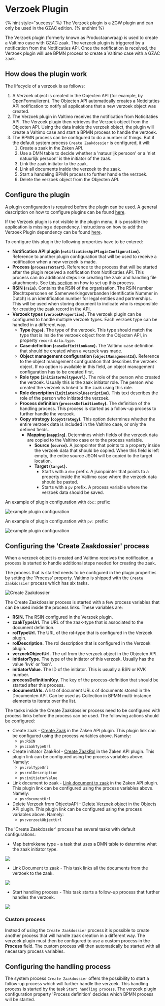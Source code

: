 # Verzoek Plugin

{% hint style="success" %}
The Verzoek plugin is a ZGW plugin and can only be used in the GZAC edition.
{% endhint %}

The Verzoek plugin (formerly known as Productaanvraag) is used to create a Valtimo case with GZAC zaak. The verzoek plugin is triggered by a notification from the Notificaties API. Once the notification is received, the Verzoek plugin will use BPMN process to create a Valtimo case with a GZAC zaak.

## How does the plugin work

The lifecycle of a verzoek is as follows:

1. A Verzoek object is created in the Objecten API (for example, by OpenFormulieren). The Objecten API automatically creates a Noticitaties API notification to notify all applications that a new verzoek object was created.
2. The Verzoek plugin in Valtimo receives the notification from Noticitaties API. The Verzoek plugin then retrieves the Verzoek object from the Objecten API. Using the data inside the verzoek object, the plugin will create a Valtimo case and start a BPMN process to handle the verzoek.
3. The BPMN process can be configured to do a number of things. But if the default system process `Create Zaakdossier` is configured, it will:
   1. Create a zaak in the Zaken API.
   2. Use a DMN table to decide whether a 'natuurlijk persoon' or a 'niet natuurlijk persoon' is the initiator of the zaak.
   3. Link the zaak initiator to the zaak.
   4. Link all documents inside the verzoek to the zaak.
   5. Start a handeling BPMN process to further handle the verzoek.
   6. Delete the verzoek object from the Objecten API.

## Configure the plugin

A plugin configuration is required before the plugin can be used. A general description on how to configure plugins can be found [here](./#configuring-plugins).

If the Verzoek plugin is not visible in the plugin menu, it is possible the application is missing a dependency. Instructions on how to add the Verzoek Plugin dependency can be found [here](../../fundamentals/getting-started/modules/zgw/verzoek.md).

To configure this plugin the following properties have to be entered:

* **Notification API plugin (`notificatiesApiPluginConfiguration`).** Reference to another plugin configuration that will be used to receive a notification when a new verzoek is made.
* **Process (`processToStart`).** Reference to the process that will be started after the plugin received a notification from Notificaties API. This process can do additional steps like creating the zaak and handling file attachments. See [this section](configure-verzoek-plugin.md#configuring-the--create-zaakdossier-process) on how to set up this process.
* **RSIN (`rsin`).** Contains the RSIN of the organisation. The RSIN number (Rechtspersonen en Samenwerkingsverbanden Identificatie Nummer in Dutch) is an identification number for legal entities and partnerships. This will be used when storing document to indicate who is responsible for creating the zaak record in the API.
* **Verzoek types (`verzoekProperties`).** The verzoek plugin can be configured to handle multiple verzoek types. Each verzoek type can be handled in a different way.
  * **Type (`type`).** The type of the verzoek. This type should match the type that is inside the verzoek object from the Objecten API, in property `record.data.type`.
  * **Case definition (`caseDefinitionName`).** The Valtimo case definition that should be created when a verzoek was made.
  * **Object management configuration (`objectManagementId`).** Reference to the object management configuration that describes the verzoek object. If no option is available in this field, an object management configuration has to be created first.
  * **Role type (`initiatorRoltypeUrl`).** The role of the person who created the verzoek. Usually this is the zaak initiator role. The person who created the verzoek is linked to the zaak using this role.
  * **Role description (`initiatorRolDescription`).** This text describes the role of the person who initiated the verzoek.
  * **Process definition (`processDefinitionKey`).** The definition of the handling process. This process is started as a follow-up process to further handle the verzoek.
  * **Copy strategy (`copyStrategy`).** This option determines whether the entire verzoek data is included in the Valtimo case, or only the defined fields.
    * **Mapping (`mapping`).** Determines which fields of the verzoek data are copied to the Valtimo case or to the process variable.
      * **Source (`source`).** A jsonpointer that points to a property inside the verzoek data that should be copied. When this field is left empty, the entire source JSON will be copied to the target location.
      * **Target (`target`).**
        * Starts with a `doc` prefix. A jsonpointer that points to a property inside the Valtimo case where the verzoek data should be pasted.
        * Starts with a `pv` prefix. A process variable where the verzoek data should be saved.

An example of plugin configuration with `doc:` prefix:

![example plugin configuration](../../using-valtimo/plugin/verzoek/img/configure-plugin-with-doc-prefix.png)

An example of plugin configuration with `pv:` prefix:

![example plugin configuration](../../using-valtimo/plugin/verzoek/img/configure-plugin-with-pv-prefix.png)

## Configuring the 'Create Zaakdossier' process

When a verzoek object is created and Valtimo receives the notification, a process is started to handle additional steps needed for creating the zaak.

The process that is started needs to be configured in the plugin properties by setting the 'Process' property. Valtimo is shipped with the `Create Zaakdossier` process which has six tasks.

![Create Zaakdossier](../../using-valtimo/plugin/verzoek/img/create-zaakdossier-process.png)

The Create Zaakdossier process is started with a few process variables that can be used inside the process links. These variables are:

* **RSIN.** The RSIN configured in the Verzoek plugin.
* **zaakTypeUrl.** The URL of the zaak-type that is associated to the document definition.
* **rolTypeUrl.** The URL of the rol-type that is configured in the Verzoek plugin.
* **rolDescription.** The rol description that is configured in the Verzoek plugin.
* **verzoekObjectUrl.** The url from the verzoek object in the Objecten API.
* **initiatorType.** The type of the initiator of this verzoek. Usually has the value 'kvk' or 'bsn'.
* **initiatorValue.** The ID of the initiator. This is usually a BSN or KVK number.
* **processDefinitionKey.** The key of the process-definition that should be started after this process.
* **documentUrls.** A list of document URLs of documents stored in the Documenten API. Can be used as Collection in BPMN multi-instance elements to iterate over the list.

The tasks inside the Create Zaakdossier process need to be configured with process links before the process can be used. The following actions should be configured:

* Create zaak - [Create Zaak](configure-zaken-api-plugin.md#create-zaak) in the Zaken API plugin. This plugin link can be configured using the process variables above. Namely:
  * `pv:RSIN`
  * `pv:zaakTypeUrl`
* Create initiator ZaakRol - [Create ZaakRol](configure-zaken-api-plugin.md#create-zaakrol---natural-person) in the Zaken API plugin. This plugin link can be configured using the process variables above. Namely:
  * `pv:rolTypeUrl`
  * `pv:rolDescription`
  * `pv:initiatorValue`
* Link document to zaak - [Link document to zaak](configure-zaken-api-plugin.md#link-document-to-zaak) in the Zaken API plugin. This plugin link can be configured using the process variables above. Namely:
  * `pv:documentUrl`
* Delete Verzoek from ObjectsAPI - [Delete Verzoek object](configure-objecten-api-plugin.md#delete-object) in the Objects API plugin. This plugin link can be configured using the process variables above. Namely:
  * `pv:verzoekObjectUrl`

The 'Create Zaakdossier' process has several tasks with default configurations:

* Map betrokkene type - a task that uses a DMN table to determine what the zaak initiator type.

![](../../using-valtimo/plugin/verzoek/img/betrokkene-type-mapping-dmn-table.png)

* Link Document to zaak - This task links all the documents from the verzoek to the zaak.

![](../../using-valtimo/plugin/verzoek/img/document-urls-collection-example.png)

* Start handling process - This task starts a follow-up process that further handles the verzoek.

![](../../using-valtimo/plugin/verzoek/img/start-handeling-process-configuration.png)

### Custom process

Instead of using the `Create Zaakdossier` process it is possible to create another process that will handle zaak creation in a different way. The verzoek plugin must then be configured to use a custom process in the **Process** field. The custom process will then automatically be started with all necessary process variables.

## Configuring the handling process

The system process `Create Zaakdossier` offers the possibility to start a follow-up process which will further handle the verzoek. This handling process is started by the task `Start handling process`. The verzoek plugin configuration property 'Process definition' decides which BPMN process will be started.
